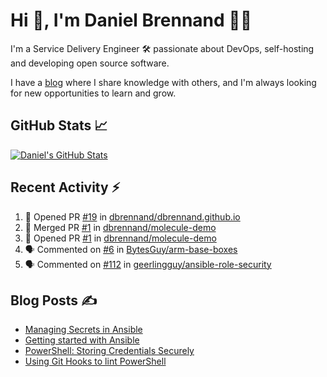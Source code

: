 # Hi 👋, I'm Daniel Brennand 👨‍💻

I'm a Service Delivery Engineer 🛠 passionate about DevOps, self-hosting and developing open source software.

I have a [blog](https://danielbrennand.com/blog/) where I share knowledge with others, and I'm always looking for new opportunities to learn and grow.

## GitHub Stats 📈

[![Daniel's GitHub Stats](https://github-readme-stats-dbrennand.vercel.app/api?username=dbrennand&show_icons=true&count_private=true&hide_border=true&theme=dark)](https://github.com/anuraghazra/github-readme-stats)

## Recent Activity ⚡

<!--START_SECTION:activity-->
1. 💪 Opened PR [#19](https://github.com/dbrennand/dbrennand.github.io/pull/19) in [dbrennand/dbrennand.github.io](https://github.com/dbrennand/dbrennand.github.io)
2. 🎉 Merged PR [#1](https://github.com/dbrennand/molecule-demo/pull/1) in [dbrennand/molecule-demo](https://github.com/dbrennand/molecule-demo)
3. 💪 Opened PR [#1](https://github.com/dbrennand/molecule-demo/pull/1) in [dbrennand/molecule-demo](https://github.com/dbrennand/molecule-demo)
4. 🗣 Commented on [#6](https://github.com/BytesGuy/arm-base-boxes/issues/6#issuecomment-1657131784) in [BytesGuy/arm-base-boxes](https://github.com/BytesGuy/arm-base-boxes)
5. 🗣 Commented on [#112](https://github.com/geerlingguy/ansible-role-security/pull/112#issuecomment-1596206511) in [geerlingguy/ansible-role-security](https://github.com/geerlingguy/ansible-role-security)
<!--END_SECTION:activity-->

## Blog Posts ✍

<!-- BLOG-POST-LIST:START -->
- [Managing Secrets in Ansible](https://danielbrennand.com/blog/managing-secrets-in-ansible/)
- [Getting started with Ansible](https://danielbrennand.com/blog/getting-started-ansible/)
- [PowerShell: Storing Credentials Securely](https://danielbrennand.com/blog/powershell-storing-credentials/)
- [Using Git Hooks to lint PowerShell](https://danielbrennand.com/blog/git-hook-powershell/)
<!-- BLOG-POST-LIST:END -->

